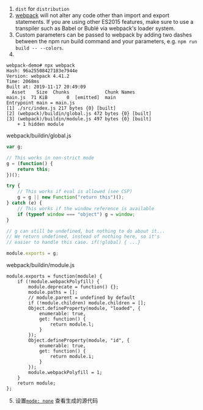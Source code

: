 1. `dist` for `distribution`
2.  [webpack](https://webpack.js.org/guides/getting-started/) will not alter any code other than import and export statements. If you are using other ES2015 features, make sure to use a transpiler such as Babel or Bublé via webpack's loader system.
3. Custom parameters can be passed to webpack by adding two dashes between the npm run build command and your parameters, e.g. `npm run build -- --colors`.
4. 
```shell
webpack-demo# npx webpack
Hash: 96a25508427183e7944e
Version: webpack 4.41.2
Time: 2068ms
Built at: 2019-11-17 20:49:09
  Asset    Size  Chunks             Chunk Names
main.js  71 KiB       0  [emitted]  main
Entrypoint main = main.js
[1] ./src/index.js 217 bytes {0} [built]
[2] (webpack)/buildin/global.js 472 bytes {0} [built]
[3] (webpack)/buildin/module.js 497 bytes {0} [built]
    + 1 hidden module
```


webpack/buildin/global.js
```js
var g;

// This works in non-strict mode
g = (function() {
	return this;
})();

try {
	// This works if eval is allowed (see CSP)
	g = g || new Function("return this")();
} catch (e) {
	// This works if the window reference is available
	if (typeof window === "object") g = window;
}

// g can still be undefined, but nothing to do about it...
// We return undefined, instead of nothing here, so it's
// easier to handle this case. if(!global) { ...}

module.exports = g;
```
webpack/buildin/module.js
```
module.exports = function(module) {
	if (!module.webpackPolyfill) {
		module.deprecate = function() {};
		module.paths = [];
		// module.parent = undefined by default
		if (!module.children) module.children = [];
		Object.defineProperty(module, "loaded", {
			enumerable: true,
			get: function() {
				return module.l;
			}
		});
		Object.defineProperty(module, "id", {
			enumerable: true,
			get: function() {
				return module.i;
			}
		});
		module.webpackPolyfill = 1;
	}
	return module;
};

```

5. 设置[`mode: none`](https://webpack.js.org/configuration/mode/) 查看生成的源代码
